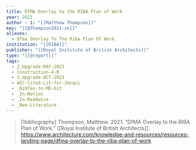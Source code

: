 ```yaml
---
title: DfMA Overlay to the RIBA Plan of Work
year: 2021
author - 1: "[[Matthew Thompson]]"
key: "[[@Thompson2021-sk]]"
aliases:
  - Dfma Overlay To The Riba Plan Of Work
institution: "[[RIBA]]"
publisher: "[[Royal Institute of British Architects]]"
type: "[[@report]]"
tags:
  - 2_Upgrade-MAY-2023
  - Construction-4-0
  - 3_Upgrade-OCT-2023
  - AEC-Cited-Lit-for-Jacqui
  - _BibTex-to-MD-Git
  - _In-Notion
  - _In-Readwise
  - _New-Literature
---
```


> [!bibliography]
> Thompson, Matthew. 2021. “DfMA Overlay to the RIBA Plan of Work.” [[Royal Institute of British Architects]]. https://www.architecture.com/knowledge-and-resources/resources-landing-page/dfma-overlay-to-the-riba-plan-of-work